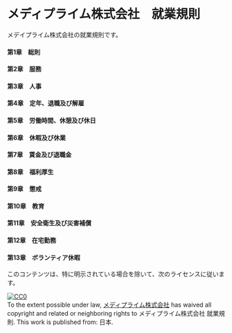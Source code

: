 # メディプライム株式会社　就業規則
メデイプライム株式会社の就業規則です。

#### 第1章　総則
#### 第2章　服務
#### 第3章　人事
#### 第4章　定年、退職及び解雇
#### 第5章　労働時間、休憩及び休日
#### 第6章　休暇及び休業
#### 第7章　賃金及び退職金
#### 第8章　福利厚生
#### 第9章　懲戒
#### 第10章　教育
#### 第11章　安全衛生及び災害補償
#### 第12章　在宅勤務
#### 第13章　ボランティア休暇

このコンテンツは、特に明示されている場合を除いて、次のライセンスに従います。

<p xmlns:dct="http://purl.org/dc/terms/" xmlns:vcard="http://www.w3.org/2001/vcard-rdf/3.0#">
  <a rel="license"
     href="http://creativecommons.org/publicdomain/zero/1.0/">
    <img src="http://i.creativecommons.org/p/zero/1.0/88x31.png" style="border-style: none;" alt="CC0" />
  </a>
  <br />
  To the extent possible under law,
  <a rel="dct:publisher"
     href="http://mediprime.co.jp/">
    <span property="dct:title">メディプライム株式会社</span></a>
  has waived all copyright and related or neighboring rights to
  <span property="dct:title">メディプライム株式会社 就業規則</span>.
This work is published from:
<span property="vcard:Country" datatype="dct:ISO3166"
      content="JP" about="http://mediprime.co.jp/">
  日本</span>.
</p>

